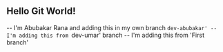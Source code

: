 ## Hello Git World!

-- I'm Abubakar Rana and adding this in my own branch `dev-abubakar'
-- I'm adding this from `dev-umar' branch
-- I'm adding this from 'First branch'